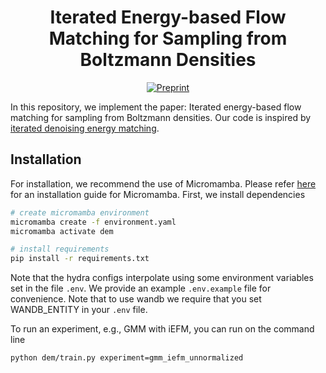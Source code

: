 <div align="center">

# Iterated Energy-based Flow Matching for Sampling from Boltzmann Densities

[![Preprint](http://img.shields.io/badge/paper-arxiv.2402.06121-B31B1B.svg)](https://arxiv.org/abs/2408.16249)
</div>

In this repository, we implement the paper: Iterated energy-based flow matching for sampling from Boltzmann densities.
Our code is inspired by [iterated denoising energy matching](https://github.com/jarridrb/DEM).

## Installation

For installation, we recommend the use of Micromamba. Please refer [here](https://mamba.readthedocs.io/en/latest/installation/micromamba-installation.html) for an installation guide for Micromamba.
First, we install dependencies

```bash
# create micromamba environment
micromamba create -f environment.yaml
micromamba activate dem

# install requirements
pip install -r requirements.txt

```

Note that the hydra configs interpolate using some environment variables set in the file `.env`. We provide
an example `.env.example` file for convenience. Note that to use wandb we require that you set WANDB_ENTITY in your
`.env` file.

To run an experiment, e.g., GMM with iEFM, you can run on the command line

```bash
python dem/train.py experiment=gmm_iefm_unnormalized
```
